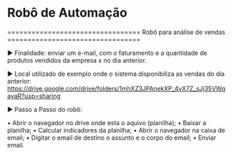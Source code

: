 # Robô de Automação

================================= Robô para análise de vendas =================================

► Finalidade:
enviar um e-mail, com o faturamento e a quantidade de produtos vendidos da empresa x no dia anterior.


► Local utilizado de exemplo onde o sistema disponibiliza as vendas do dia anterior: 
https://drive.google.com/drive/folders/1mhXZ3JPAnekXP_4vX7Z_sJj35VWqayaR?usp=sharing


► Passo a Passo do robô:

• Abrir o navegador no drive onde esta o aquivo (planilha);
• Baixar a planilha;
• Calcular indicadores da planilha;
• Abrir o navegador na caixa de email;
• Digitar o email de destino o assunto e o corpo do email;
• Enviar email.
